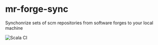 # mr-forge-sync
Synchonrize sets of scm repositories from software forges to your local machine

![Scala CI](https://github.com/jm-g/mr-forge-sync/workflows/Scala%20CI/badge.svg)
